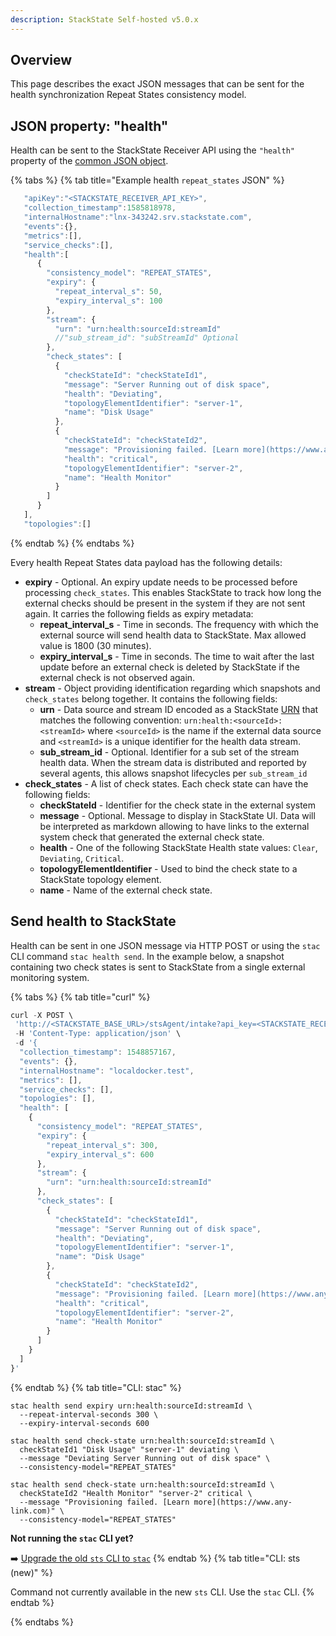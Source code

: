 ```yaml
---
description: StackState Self-hosted v5.0.x 
---
```


## Overview

This page describes the exact JSON messages that can be sent for the health synchronization Repeat States consistency model.

## JSON property: "health"

Health can be sent to the StackState Receiver API using the `"health"` property of the [common JSON object](send-health-data.md#common-json-object).

{% tabs %}
{% tab title="Example health `repeat_states` JSON" %}
```javascript
   "apiKey":"<STACKSTATE_RECEIVER_API_KEY>",
   "collection_timestamp":1585818978,
   "internalHostname":"lnx-343242.srv.stackstate.com",
   "events":{},
   "metrics":[],
   "service_checks":[],
   "health":[
      {
        "consistency_model": "REPEAT_STATES",
        "expiry": {
          "repeat_interval_s": 50,
          "expiry_interval_s": 100
        },
        "stream": {
          "urn": "urn:health:sourceId:streamId"
          //"sub_stream_id": "subStreamId" Optional
        },
        "check_states": [
          {
            "checkStateId": "checkStateId1",
            "message": "Server Running out of disk space",
            "health": "Deviating",
            "topologyElementIdentifier": "server-1",
            "name": "Disk Usage"
          },
          {
            "checkStateId": "checkStateId2",
            "message": "Provisioning failed. [Learn more](https://www.any-link.com)",
            "health": "critical",
            "topologyElementIdentifier": "server-2",
            "name": "Health Monitor"
          }
        ]
      }
   ],
   "topologies":[]
```
{% endtab %}
{% endtabs %}

Every health Repeat States data payload has the following details:

* **expiry** - Optional. An expiry update needs to be processed before processing `check_states`. This enables StackState to track how long the external checks should be present in the system if they are not sent again. It carries the following fields as expiry metadata:
  * **repeat_interval_s** - Time in seconds. The frequency with which the external source will send health data to StackState. Max allowed value is 1800 (30 minutes).
  * **expiry_interval_s** - Time in seconds. The time to wait after the last update before an external check is deleted by StackState if the external check is not observed again.
* **stream** - Object providing identification regarding which snapshots and `check_states` belong together. It contains the following fields:
  * **urn** - Data source and stream ID encoded as a StackState [URN](/configure/topology/identifiers.md) that matches the following convention: `urn:health:<sourceId>:<streamId>` where `<sourceId>` is the name if the external data source and `<streamId>` is a unique identifier for the health data stream.
  * **sub_stream_id** - Optional. Identifier for a sub set of the stream health data. When the stream data is distributed and reported by several agents, this allows snapshot lifecycles per `sub_stream_id`
* **check_states** - A list of check states. Each check state can have the following fields:
  * **checkStateId** - Identifier for the check state in the external system
  * **message** - Optional. Message to display in StackState UI. Data will be interpreted as markdown allowing to have links to the external system check that generated the external check state.
  * **health** - One of the following StackState Health state values: `Clear`, `Deviating`, `Critical`.
  * **topologyElementIdentifier** - Used to bind the check state to a StackState topology element.
  * **name** - Name of the external check state.


## Send health to StackState

Health can be sent in one JSON message via HTTP POST or using the `stac` CLI command `stac health send`. In the example below, a snapshot containing two check states is sent to StackState from a single external monitoring system.

{% tabs %}
{% tab title="curl" %}
```javascript
curl -X POST \
 'http://<STACKSTATE_BASE_URL>/stsAgent/intake?api_key=<STACKSTATE_RECEIVER_API_KEY>' \
 -H 'Content-Type: application/json' \
 -d '{
  "collection_timestamp": 1548857167,
  "events": {},
  "internalHostname": "localdocker.test",
  "metrics": [],
  "service_checks": [],
  "topologies": [],
  "health": [
    {
      "consistency_model": "REPEAT_STATES",
      "expiry": {
        "repeat_interval_s": 300,
        "expiry_interval_s": 600
      },
      "stream": {
        "urn": "urn:health:sourceId:streamId"
      },
      "check_states": [
        {
          "checkStateId": "checkStateId1",
          "message": "Server Running out of disk space",
          "health": "Deviating",
          "topologyElementIdentifier": "server-1",
          "name": "Disk Usage"
        },
        {
          "checkStateId": "checkStateId2",
          "message": "Provisioning failed. [Learn more](https://www.any-link.com)",
          "health": "critical",
          "topologyElementIdentifier": "server-2",
          "name": "Health Monitor"
        }
      ]
    }
  ]
}'
```
{% endtab %}
{% tab title="CLI: stac" %}
```
stac health send expiry urn:health:sourceId:streamId \
  --repeat-interval-seconds 300 \
  --expiry-interval-seconds 600

stac health send check-state urn:health:sourceId:streamId \
  checkStateId1 "Disk Usage" "server-1" deviating \
  --message "Deviating Server Running out of disk space" \
  --consistency-model="REPEAT_STATES"

stac health send check-state urn:health:sourceId:streamId \
  checkStateId2 "Health Monitor" "server-2" critical \
  --message "Provisioning failed. [Learn more](https://www.any-link.com)" \
  --consistency-model="REPEAT_STATES"
```

**Not running the `stac` CLI yet?**

➡️ [Upgrade the old `sts` CLI to `stac`](/setup/cli/cli-stac.md#upgrade)
{% endtab %}
{% tab title="CLI: sts (new)" %}

Command not currently available in the new `sts` CLI. Use the `stac` CLI.
{% endtab %}

{% endtabs %}
